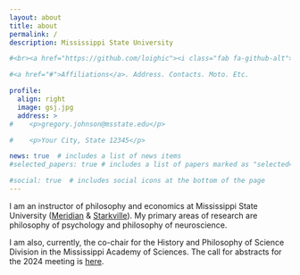 ```yaml
---
layout: about
title: about
permalink: /
description: Mississippi State University

#<br><a href="https://github.com/loighic"><i class="fab fa-github-alt"></i><a>&nbsp;&nbsp;<a href="https://www.instagram.com/grx292/"><i class="fab fa-instagram"></i>

#<a href="#">Affiliations</a>. Address. Contacts. Moto. Etc.

profile:
  align: right
  image: gsj.jpg
  address: >
#    <p>gregory.johnson@msstate.edu</p>

#    <p>Your City, State 12345</p>

news: true  # includes a list of news items
#selected_papers: true # includes a list of papers marked as "selected={true}"

#social: true  # includes social icons at the bottom of the page
---
```


I am an instructor of philosophy and economics at Mississippi State University ([Meridian](https://www.meridian.msstate.edu/academics/arts-sciences/) & [Starkville](https://www.philosophyandreligion.msstate.edu)). My primary areas of research are philosophy of psychology and philosophy of neuroscience.

I am also, currently, the co-chair for the History and Philosophy of Science Division in the Mississippi Academy of Sciences. The call for abstracts for the 2024 meeting is [here](assets/pdf/mas/CFA_MAS_2024.pdf).

